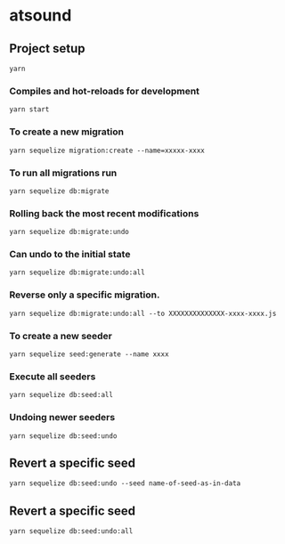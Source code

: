 # atsound

## Project setup

```
yarn
```

### Compiles and hot-reloads for development

```
yarn start
```

### To create a new migration

```
yarn sequelize migration:create --name=xxxxx-xxxx
```

### To run all migrations run

```
yarn sequelize db:migrate
```

### Rolling back the most recent modifications

```
yarn sequelize db:migrate:undo
```

### Can undo to the initial state

```
yarn sequelize db:migrate:undo:all
```

### Reverse only a specific migration.

```
yarn sequelize db:migrate:undo:all --to XXXXXXXXXXXXXX-xxxx-xxxx.js
```

### To create a new seeder

```
yarn sequelize seed:generate --name xxxx
```

### Execute all seeders

```
yarn sequelize db:seed:all
```

### Undoing newer seeders

```
yarn sequelize db:seed:undo
```

## Revert a specific seed

```
yarn sequelize db:seed:undo --seed name-of-seed-as-in-data
```

## Revert a specific seed

```
yarn sequelize db:seed:undo:all
```
